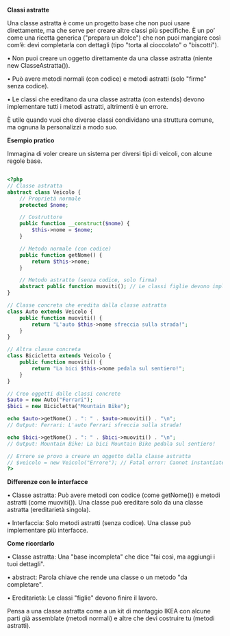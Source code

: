 **Classi astratte**

Una classe astratta è come un progetto base che non puoi usare direttamente, ma che serve per creare altre classi più specifiche. È un po’ come una ricetta generica ("prepara un dolce") che non puoi mangiare così com’è: devi completarla con dettagli (tipo "torta al cioccolato" o "biscotti").

• Non puoi creare un oggetto direttamente da una classe astratta (niente new ClasseAstratta()).

• Può avere metodi normali (con codice) e metodi astratti (solo "firme" senza codice).

• Le classi che ereditano da una classe astratta (con extends) devono implementare tutti i metodi astratti, altrimenti è un errore.

È utile quando vuoi che diverse classi condividano una struttura comune, ma ognuna la personalizzi a modo suo.

**Esempio pratico**

Immagina di voler creare un sistema per diversi tipi di veicoli, con alcune regole base.

```php

<?php
// Classe astratta
abstract class Veicolo {
    // Proprietà normale
    protected $nome;

    // Costruttore
    public function __construct($nome) {
        $this->nome = $nome;
    }

    // Metodo normale (con codice)
    public function getNome() {
        return $this->nome;
    }

    // Metodo astratto (senza codice, solo firma)
    abstract public function muoviti(); // Le classi figlie devono implementarlo
}

// Classe concreta che eredita dalla classe astratta
class Auto extends Veicolo {
    public function muoviti() {
        return "L'auto $this->nome sfreccia sulla strada!";
    }
}

// Altra classe concreta
class Bicicletta extends Veicolo {
    public function muoviti() {
        return "La bici $this->nome pedala sul sentiero!";
    }
}

// Creo oggetti dalle classi concrete
$auto = new Auto("Ferrari");
$bici = new Bicicletta("Mountain Bike");

echo $auto->getNome() . ": " . $auto->muoviti() . "\n";
// Output: Ferrari: L'auto Ferrari sfreccia sulla strada!

echo $bici->getNome() . ": " . $bici->muoviti() . "\n";
// Output: Mountain Bike: La bici Mountain Bike pedala sul sentiero!

// Errore se provo a creare un oggetto dalla classe astratta
// $veicolo = new Veicolo("Errore"); // Fatal error: Cannot instantiate abstract class
?>
```

**Differenze con le interfacce**

• Classe astratta: Può avere metodi con codice (come getNome()) e metodi astratti (come muoviti()). Una classe può ereditare solo da una classe astratta (ereditarietà singola).

• Interfaccia: Solo metodi astratti (senza codice). Una classe può implementare più interfacce.

**Come ricordarlo**

• Classe astratta: Una "base incompleta" che dice "fai così, ma aggiungi i tuoi dettagli".

• abstract: Parola chiave che rende una classe o un metodo "da completare".

• Ereditarietà: Le classi "figlie" devono finire il lavoro.

Pensa a una classe astratta come a un kit di montaggio IKEA con alcune parti già assemblate (metodi normali) e altre che devi costruire tu (metodi astratti).
